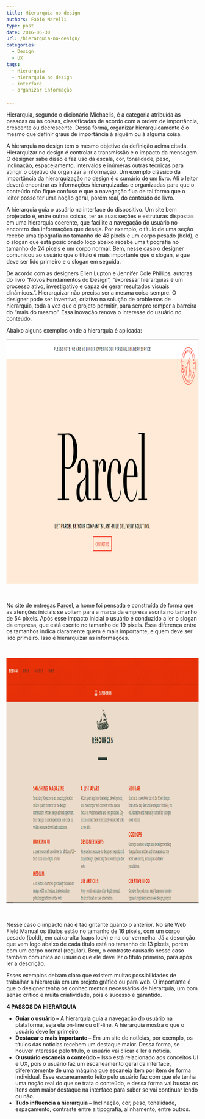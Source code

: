 ```yaml
---
title: Hierarquia no design
authors: Fabio Marelli
type: post
date: 2016-06-30
url: /hierarquia-no-design/
categories:
  - Design
  - UX
tags:
  - Hierarquia
  - hierarquia no design
  - interface
  - organizar informação

---
```

Hierarquia, segundo o dicionário Michaelis, é a categoria atribuída às pessoas ou às coisas, classificadas de acordo com a ordem de importância, crescente ou decrescente. Dessa forma, organizar hierarquicamente é o mesmo que definir graus de importância à alguém ou à alguma coisa.

A hierarquia no design tem o mesmo objetivo da definição acima citada. Hierarquizar no design é controlar a transmissão e o impacto da mensagem. O designer sabe disso e faz uso da escala, cor, tonalidade, peso, inclinação, espacejamento, intervalos e inúmeras outras técnicas para atingir o objetivo de organizar a informação. Um exemplo clássico da importância da hierarquização no design é o sumário de um livro. Ali o leitor deverá encontrar as informações hierarquizadas e organizadas para que o conteúdo não fique confuso e que a navegação flua de tal forma que o leitor posso ter uma noção geral, porém real, do conteúdo do livro.

A hierarquia guia o usuário na interface do dispositivo. Um site bem projetado é, entre outras coisas, ter as suas seções e estruturas dispostas em uma hierarquia coerente, que facilite a navegação do usuário no encontro das informações que deseja. Por exemplo, o título de uma seção recebe uma tipografia no tamanho de 48 pixels e um corpo pesado (bold), e o slogan que está posicionado logo abaixo recebe uma tipografia no tamanho de 24 pixels e um corpo normal. Bem, nesse caso o designer comunicou ao usuário que o título é mais importante que o slogan, e que deve ser lido primeiro e o slogan em seguida.

De acordo com as designers Ellen Lupton e Jennifer Cole Phillips, autoras do livro &#8220;Novos Fundamentos do Design&#8221;, &#8220;expressar hierarquias é um processo ativo, investigativo e capaz de gerar resultados visuais dinâmicos.&#8221;. Hierarquizar não precisa ser a mesma coisa sempre. O designer pode ser inventivo, criativo na solução de problemas de hierarquia, toda a vez que o projeto permitir, para sempre romper a barreira do &#8220;mais do mesmo&#8221;. Essa inovação renova o interesse do usuário no conteúdo.

Abaixo alguns exemplos onde a hierarquia é aplicada:

<img class="size-full wp-image-54066" src="https://raw.githubusercontent.com/diegoeis/tableless-static-images/master/2016/05/Parcel.png" alt="Parcel" width="1351" height="642" />

&nbsp;

No site de entregas [Parcel][1], a home foi pensada e construída de forma que as atenções iniciais se voltem para a marca da empresa escrita no tamanho de 54 pixels. Após esse impacto inicial o usuário é conduzido a ler o slogan da empresa, que está escrito no tamanho de 19 pixels. Essa diferença entre os tamanhos indica claramente quem é mais importante, e quem deve ser lido primeiro. Isso é hierarquizar as informações.

&nbsp;

<img class="size-full wp-image-54067" src="https://raw.githubusercontent.com/diegoeis/tableless-static-images/master/2016/05/webField.png" alt="webField" width="1348" height="642" />

&nbsp;

Nesse caso o impacto não é tão gritante quanto o anterior. No site Web Field Manual os títulos estão no tamanho de 16 pixels, com um corpo pesado (bold), em caixa-alta (caps lock) e na cor vermelha. Já a descrição que vem logo abaixo de cada título está no tamanho de 13 pixels, porém com um corpo normal (regular). Bem, o contraste causado nesse caso também comunica ao usuário que ele deve ler o título primeiro, para após ler a descrição.

Esses exemplos deixam claro que existem muitas possibilidades de trabalhar a hierarquia em um projeto gráfico ou para web. O importante é que o designer tenha os conhecimentos necessários de hierarquia, um bom senso crítico e muita criatividade, pois o sucesso é garantido.

**4 PASSOS DA HIERARQUIA**

  * **Guiar o usuário &#8211;** A hierarquia guia a navegação do usuário na plataforma, seja ela on-line ou off-line. A hierarquia mostra o que o usuário deve ler primeiro.
  * **Destacar o mais importante &#8211;** Em um site de notícias, por exemplo, os títulos das notícias recebem um destaque maior. Dessa forma, se houver interesse pelo título, o usuário vai clicar e ler a notícia.
  * **O usuário escaneia o conteúdo &#8211;** Isso está relacionado aos conceitos UI e UX, pois o usuário faz um escaneamento geral da interface, diferentemente de uma máquina que escaneia item por item de forma individual. Esse escaneamento feito pelo usuário faz com que ele tenha uma noção real do que se trata o conteúdo, e dessa forma vai buscar os itens com maior destaque na interface para saber se vai continuar lendo ou não.
  * **Tudo influencia a hierarquia &#8211;** Inclinação, cor, peso, tonalidade, espaçamento, contraste entre a tipografia, alinhamento, entre outros.

 [1]: https://www.fromparcel.com/